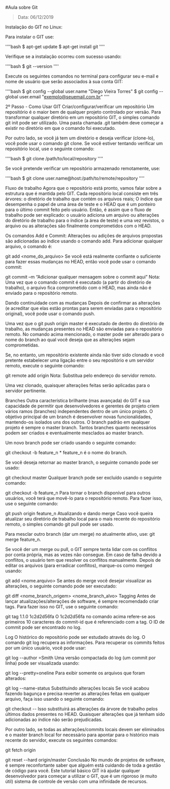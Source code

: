 #Aula sobre Git

>Data: 06/12/2019

Instalação do GIT no Linux:

Para instalar o GIT use:

''''bash
	$ apt-get update
	$ apt-get install git 
''''

Verifique se a instalação ocorreu com sucesso usando:

''''bash
        $ git --version
''''

Execute os seguintes comandos no terminal para configurar seu e-mail e nome de
usuário que serão associados à sua conta GIT:

''''bash
       $ git config --global user.name "Diego Vieira Torres" 
       $ git config --global user.email "exemplo@seuemail.com.br"
''''

2º Passo - Como Usar GIT
Criar/configurar/verificar um repositório
Um repositório é o maior bem de qualquer projeto controlado por versão.
 Para transformar qualquer diretório em um repositório GIT, o simples 
comando git init <directory> pode ser utilizado. Uma pasta chamada 
.git também deve começar a existir no diretório em que o comando foi executado.

Por outro lado, se você já tem um diretório e deseja verificar (clone-lo),
você pode usar o comando git clone. Se você estiver tentando verificar um
repositório local, use o seguinte comando:

''''bash
	$ git clone /path/to/local/repository
''''

Se você pretende verificar um repositório armazenado remotamente, use:

''''bash
	$ git clone user.name@host:/path/to/remote/repository
''''

Fluxo de trabalho
Agora que o repositório está pronto, vamos falar sobre a estrutura que é mantida pelo GIT. Cada repositório local consiste em três árvores: o diretório de trabalho que contém os arquivos reais; O índice que desempenha o papel de uma área de teste e o HEAD que é um ponteiro para o último commit feito pelo usuário. Então, é assim que o fluxo de trabalho pode ser explicado: o usuário adiciona um arquivo ou alterações do diretório de trabalho para o índice (a área de teste) e uma vez revistos, o arquivo ou as alterações são finalmente comprometidos com o HEAD.

Os comandos Add e Commit:
Alterações ou adições de arquivos propostas são adicionadas ao índice usando o comando add. Para adicionar qualquer arquivo, o comando é:

git add <nome_do_arquivo>
Se você está realmente confiante o suficiente para fazer essas mudanças no HEAD, então você pode usar o comando commit:

git commit –m “Adicionar qualquer mensagem sobre o commit aqui”
Nota: Uma vez que o comando commit é executado (a partir do diretório de trabalho), o arquivo fica comprometido com o HEAD, mas ainda não é enviado para o repositório remoto.

Dando continuidade com as mudanças
Depois de confirmar as alterações (e acreditar que elas estão prontas para serem enviadas para o repositório original), você pode usar o comando push.

Uma vez que o git push origin master é executado de dentro do diretório de trabalho, as mudanças presentes no HEAD são enviadas para o repositório remoto. No comando acima mencionado, o master pode ser alterado para o nome do branch ao qual você deseja que as alterações sejam comprometidas.

Se, no entanto, um repositório existente ainda não tiver sido clonado e você pretente estabelecer uma ligação entre o seu repositório e um servidor remoto, execute o seguinte comando:

git remote add origin <servidor>
Nota: Substitua <servidor> pelo endereço do servidor remoto.

Uma vez clonado, quaisquer alterações feitas serão aplicadas para o servidor pertinente.

Branches
Outra característica brilhante (mas avançada) do GIT é sua capacidade de permitir que desenvolvedores e gerentes de projeto criem vários ramos (branches) independentes dentro de um único projeto. O objetivo principal de um branch é desenvolver novas funcionalidades, mantendo-os isolados uns dos outros. O branch padrão em qualquer projeto é sempre o master branch. Tantos branches quanto necessários podem ser criados e eventualmente mesclados ao master branch.

Um novo branch pode ser criado usando o seguinte comando:

git checkout -b feature_n *
feature_n é o nome do branch.

Se você deseja retornar ao master branch, o seguinte comando pode ser usado:

git checkout master
Qualquer branch pode ser excluído usando o seguinte comando:

git checkout -b feature_n
Para tornar o branch disponível para outros usuários, você terá que movê-lo para o repositório remoto. Para fazer isso, use o seguinte comando:

git push origin feature_n
Atualizando e dando merge
Caso você queira atualizar seu diretório de trabalho local para o mais recente do repositório remoto, o simples comando git pull pode ser usado.

Para mesclar outro branch (dar um merge) no atualmente ativo, use: git merge feature_n.

Se você der um merge ou pull, o GIT sempre tenta lidar com os conflitos por conta própria, mas as vezes não consegue. Em caso de falha devido a conflitos, o usuário tem que resolver os conflitos manualmente. Depois de editar os arquivos (para erradicar conflitos), marque-os como merged usando:

git add <nome.arquivo>
Se antes do merge você desejar visualizar as alterações, o seguinte comando pode ser executado:

git diff <nome_branch_origem> <nome_branch_alvo>
Tagging
Antes de lançar atualizações/alterações de software, é sempre recomendado criar tags. Para fazer isso no GIT, use o seguinte comando:

git tag 1.1.0 1c2d2d56fa
O 1c2d2d56fa no comando acima refere-se aos primeiros 10 caracteres do commit-id que é referenciado com a tag. O ID de commit pode ser encontrado no log.

Log
O histórico do repositório pode ser estudado através do log. O comando git log recupera as informações. Para recuperar os commits feitos por um único usuário, você pode usar:

git log --author =Smith
Uma versão compactada do log (um commit por linha) pode ser visualizada usando:

git log --pretty=oneline
Para exibir somente os arquivos que foram alterados:

git log --name-status
Substituindo alterações locais
Se você acabou fazendo bagunça e precisa reverter as alterações feitas em qualquer arquivo, faça isso usando o seguinte comando:

git checkout -- <nomedoarquivo>
Isso substituirá as alterações da árvore de trabalho pelos últimos dados presentes no HEAD. Quaisquer alterações que já tenham sido adicionadas ao índice não serão prejudicadas.

Por outro lado, se todas as alterações/commits locais devem ser eliminados e o master branch local for necessário para apontar para o histórico mais recente do servidor, execute os seguintes comandos:

git fetch origin

git reset --hard origin/master
Conclusão
No mundo de projetos de software, é sempre reconfortante saber que alguém está cuidando de toda a gestão de código para você. Este tutorial básico GIT irá ajudar qualquer desenvolvedor para começar a utilizar o GIT, que é um rigoroso (e muito útil) sistema de controle de versão com uma infinidade de recursos. 








